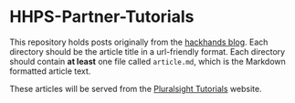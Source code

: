 # HHPS-Partner-Tutorials

This repository holds posts originally from the [hackhands blog](https://hackhands.com/blog/).  Each directory should be the article title in a url-friendly format.  Each directory should contain **at least** one file called `article.md`, which is the Markdown formatted article text.

These articles will be served from the [Pluralsight Tutorials](http://tutorials.pluralsight.com) website.
